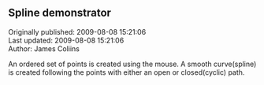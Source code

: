 ## Spline demonstrator  
Originally published: 2009-08-08 15:21:06  
Last updated: 2009-08-08 15:21:06  
Author: James Coliins  
  
An ordered set of points is created using the mouse. A smooth curve(spline) is created following the points with either an open or closed(cyclic) path.